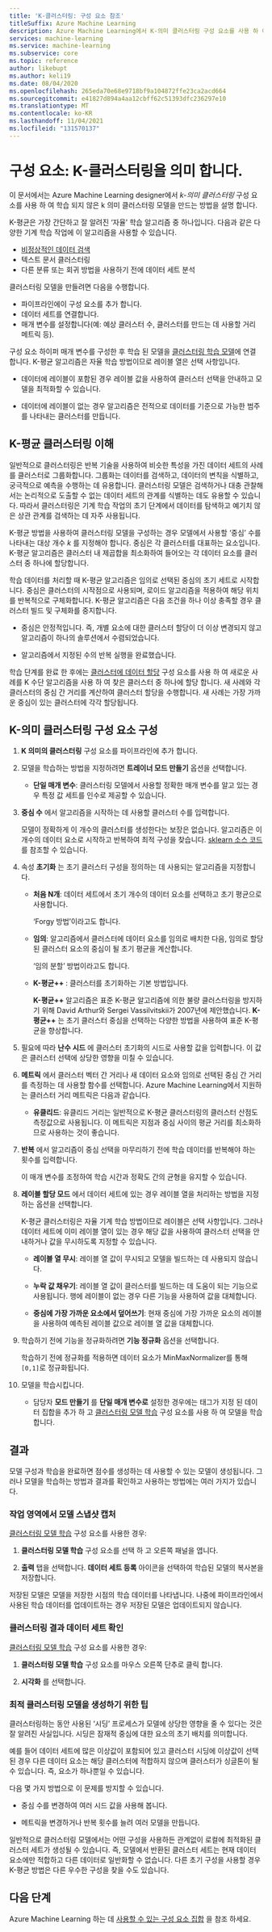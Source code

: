 ```yaml
---
title: 'K-클러스터링: 구성 요소 참조'
titleSuffix: Azure Machine Learning
description: Azure Machine Learning에서 K-의미 클러스터링 구성 요소를 사용 하 여 클러스터링 모델을 학습 하는 방법에 대해 알아봅니다.
services: machine-learning
ms.service: machine-learning
ms.subservice: core
ms.topic: reference
author: likebupt
ms.author: keli19
ms.date: 08/04/2020
ms.openlocfilehash: 265eda70e68e9718bf9a104872ffe23ca2acd664
ms.sourcegitcommit: e41827d894a4aa12cbff62c51393dfc236297e10
ms.translationtype: MT
ms.contentlocale: ko-KR
ms.lasthandoff: 11/04/2021
ms.locfileid: "131570137"
---
```

# <a name="component-k-means-clustering"></a>구성 요소: K-클러스터링을 의미 합니다.

이 문서에서는 Azure Machine Learning designer에서 *k-의미 클러스터링* 구성 요소를 사용 하 여 학습 되지 않은 k 의미 클러스터링 모델을 만드는 방법을 설명 합니다. 
 
K-평균은 가장 간단하고 잘 알려진 ‘자율’ 학습 알고리즘 중 하나입니다. 다음과 같은 다양한 기계 학습 작업에 이 알고리즘을 사용할 수 있습니다. 

* [비정상적인 데이터 검색](/archive/msdn-magazine/2013/february/data-clustering-detecting-abnormal-data-using-k-means-clustering)
* 텍스트 문서 클러스터링
* 다른 분류 또는 회귀 방법을 사용하기 전에 데이터 세트 분석 

클러스터링 모델을 만들려면 다음을 수행합니다.

* 파이프라인에이 구성 요소를 추가 합니다.
* 데이터 세트를 연결합니다.
* 매개 변수를 설정합니다(예: 예상 클러스터 수, 클러스터를 만드는 데 사용할 거리 메트릭 등). 
  
구성 요소 하이퍼 매개 변수를 구성한 후 학습 된 모델을 [클러스터링 학습 모델](train-clustering-model.md)에 연결 합니다. K-평균 알고리즘은 자율 학습 방법이므로 레이블 열은 선택 사항입니다. 

+ 데이터에 레이블이 포함된 경우 레이블 값을 사용하여 클러스터 선택을 안내하고 모델을 최적화할 수 있습니다. 

+ 데이터에 레이블이 없는 경우 알고리즘은 전적으로 데이터를 기준으로 가능한 범주를 나타내는 클러스터를 만듭니다.  

##  <a name="understand-k-means-clustering"></a>K-평균 클러스터링 이해
 
일반적으로 클러스터링은 반복 기술을 사용하여 비슷한 특성을 가진 데이터 세트의 사례를 클러스터로 그룹화합니다. 그룹화는 데이터를 검색하고, 데이터의 변칙을 식별하고, 궁극적으로 예측을 수행하는 데 유용합니다. 클러스터링 모델은 검색하거나 대충 관찰해서는 논리적으로 도출할 수 없는 데이터 세트의 관계를 식별하는 데도 유용할 수 있습니다. 따라서 클러스터링은 기계 학습 작업의 초기 단계에서 데이터를 탐색하고 예기치 않은 상관 관계를 검색하는 데 자주 사용됩니다.  
  
 K-평균 방법을 사용하여 클러스터링 모델을 구성하는 경우 모델에서 사용할 ‘중심’ 수를 나타내는 대상 개수 *k* 를 지정해야 합니다. 중심은 각 클러스터를 대표하는 요소입니다. K-평균 알고리즘은 클러스터 내 제곱합을 최소화하여 들어오는 각 데이터 요소를 클러스터 중 하나에 할당합니다. 
 
학습 데이터를 처리할 때 K-평균 알고리즘은 임의로 선택된 중심의 초기 세트로 시작합니다. 중심은 클러스터의 시작점으로 사용되며, 로이드 알고리즘을 적용하여 해당 위치를 반복적으로 구체화합니다. K-평균 알고리즘은 다음 조건을 하나 이상 충족할 경우 클러스터 빌드 및 구체화를 중지합니다.  
  
-   중심은 안정적입니다. 즉, 개별 요소에 대한 클러스터 할당이 더 이상 변경되지 않고 알고리즘이 하나의 솔루션에서 수렴되었습니다.  
  
-   알고리즘에서 지정된 수의 반복 실행을 완료했습니다.  
  
 학습 단계를 완료 한 후에는 [클러스터에 데이터 할당](assign-data-to-clusters.md) 구성 요소를 사용 하 여 새로운 사례를 K 수단 알고리즘을 사용 하 여 찾은 클러스터 중 하나에 할당 합니다. 새 사례와 각 클러스터의 중심 간 거리를 계산하여 클러스터 할당을 수행합니다. 새 사례는 가장 가까운 중심이 있는 클러스터에 각각 할당됩니다.  

## <a name="configure-the-k-means-clustering-component"></a>K-의미 클러스터링 구성 요소 구성
  
1.  **K 의미의 클러스터링** 구성 요소를 파이프라인에 추가 합니다.  
  
2.  모델을 학습하는 방법을 지정하려면 **트레이너 모드 만들기** 옵션을 선택합니다.  
  
    -   **단일 매개 변수**: 클러스터링 모델에서 사용할 정확한 매개 변수를 알고 있는 경우 특정 값 세트를 인수로 제공할 수 있습니다.  
  
3.  **중심 수** 에서 알고리즘을 시작하는 데 사용할 클러스터 수를 입력합니다.  
  
     모델이 정확하게 이 개수의 클러스터를 생성한다는 보장은 없습니다. 알고리즘은 이 개수의 데이터 요소로 시작하고 반복하여 최적 구성을 찾습니다. [sklearn 소스 코드](https://github.com/scikit-learn/scikit-learn/blob/fd237278e/sklearn/cluster/_kmeans.py#L1069)를 참조할 수 있습니다.
  
4.  속성 **초기화** 는 초기 클러스터 구성을 정의하는 데 사용되는 알고리즘을 지정합니다.  
  
    -   **처음 N개**: 데이터 세트에서 초기 개수의 데이터 요소를 선택하고 초기 평균으로 사용합니다. 
    
         ‘Forgy 방법’이라고도 합니다.  
  
    -   **임의**: 알고리즘에서 클러스터에 데이터 요소를 임의로 배치한 다음, 임의로 할당된 클러스터 요소의 중심이 될 초기 평균을 계산합니다. 

         ‘임의 분할’ 방법이라고도 합니다.  
  
    -   **K-평균++** : 클러스터를 초기화하는 기본 방법입니다.  
  
         **K-평균++** 알고리즘은 표준 K-평균 알고리즘에 의한 불량 클러스터링을 방지하기 위해 David Arthur와 Sergei Vassilvitskii가 2007년에 제안했습니다. **K-평균++** 는 초기 클러스터 중심을 선택하는 다양한 방법을 사용하여 표준 K-평균을 향상합니다.  
  
    
5.  필요에 따라 **난수 시드** 에 클러스터 초기화의 시드로 사용할 값을 입력합니다. 이 값은 클러스터 선택에 상당한 영향을 미칠 수 있습니다.  
  
6.  **메트릭** 에서 클러스터 벡터 간 거리나 새 데이터 요소와 임의로 선택된 중심 간 거리를 측정하는 데 사용할 함수를 선택합니다. Azure Machine Learning에서 지원하는 클러스터 거리 메트릭은 다음과 같습니다.  
  
    -   **유클리드**: 유클리드 거리는 일반적으로 K-평균 클러스터링의 클러스터 산점도 측정값으로 사용됩니다. 이 메트릭은 지점과 중심 사이의 평균 거리를 최소화하므로 사용하는 것이 좋습니다.
  
7.  **반복** 에서 알고리즘이 중심 선택을 마무리하기 전에 학습 데이터를 반복해야 하는 횟수를 입력합니다.  
  
     이 매개 변수를 조정하여 학습 시간과 정확도 간의 균형을 유지할 수 있습니다.  
  
8.  **레이블 할당 모드** 에서 데이터 세트에 있는 경우 레이블 열을 처리하는 방법을 지정하는 옵션을 선택합니다.  
  
     K-평균 클러스터링은 자율 기계 학습 방법이므로 레이블은 선택 사항입니다. 그러나 데이터 세트에 이미 레이블 열이 있는 경우 해당 값을 사용하여 클러스터 선택을 안내하거나 값을 무시하도록 지정할 수 있습니다.  
  
    -   **레이블 열 무시**: 레이블 열 값이 무시되고 모델을 빌드하는 데 사용되지 않습니다.
  
    -   **누락 값 채우기**: 레이블 열 값이 클러스터를 빌드하는 데 도움이 되는 기능으로 사용됩니다. 행에 레이블이 없는 경우 다른 기능을 사용하여 값을 대체합니다.  
  
    -   **중심에 가장 가까운 요소에서 덮어쓰기**: 현재 중심에 가장 가까운 요소의 레이블을 사용하여 예측된 레이블 값으로 레이블 열 값을 대체합니다.  

8.  학습하기 전에 기능을 정규화하려면 **기능 정규화** 옵션을 선택합니다.
  
     학습하기 전에 정규화를 적용하면 데이터 요소가 MinMaxNormalizer를 통해 `[0,1]`로 정규화됩니다.

10. 모델을 학습시킵니다.  
  
    -   담당자 **모드 만들기** 를 **단일 매개 변수로** 설정한 경우에는 태그가 지정 된 데이터 집합을 추가 하 고 [클러스터링 모델 학습](train-clustering-model.md) 구성 요소를 사용 하 여 모델을 학습 합니다.  
  
## <a name="results"></a>결과

모델 구성과 학습을 완료하면 점수를 생성하는 데 사용할 수 있는 모델이 생성됩니다. 그러나 모델을 학습하는 방법과 결과를 확인하고 사용하는 방법에는 여러 가지가 있습니다. 

### <a name="capture-a-snapshot-of-the-model-in-your-workspace"></a>작업 영역에서 모델 스냅샷 캡처

[클러스터링 모델 학습](train-clustering-model.md) 구성 요소를 사용한 경우:

1. **클러스터링 모델 학습** 구성 요소를 선택 하 고 오른쪽 패널을 엽니다.

2. **출력** 탭을 선택합니다. **데이터 세트 등록** 아이콘을 선택하여 학습된 모델의 복사본을 저장합니다.

저장된 모델은 모델을 저장한 시점의 학습 데이터를 나타냅니다. 나중에 파이프라인에서 사용된 학습 데이터를 업데이트하는 경우 저장된 모델은 업데이트되지 않습니다. 

### <a name="see-the-clustering-result-dataset"></a>클러스터링 결과 데이터 세트 확인 

[클러스터링 모델 학습](train-clustering-model.md) 구성 요소를 사용한 경우:

1. **클러스터링 모델 학습** 구성 요소를 마우스 오른쪽 단추로 클릭 합니다.

2. **시각화** 를 선택합니다.

### <a name="tips-for-generating-the-best-clustering-model"></a>최적 클러스터링 모델을 생성하기 위한 팁  

클러스터링하는 동안 사용된 ‘시딩’ 프로세스가 모델에 상당한 영향을 줄 수 있다는 것은 잘 알려진 사실입니다. 시딩은 잠재적 중심에 대한 요소의 초기 배치를 의미합니다.
 
예를 들어 데이터 세트에 많은 이상값이 포함되어 있고 클러스터 시딩에 이상값이 선택된 경우 다른 데이터 요소는 해당 클러스터에 적합하지 않으며 클러스터가 싱글톤이 될 수 있습니다. 즉, 요소가 하나뿐일 수 있습니다.  
  
다음 몇 가지 방법으로 이 문제를 방지할 수 있습니다.  
  
-   중심 수를 변경하여 여러 시드 값을 사용해 봅니다.  
  
-   메트릭을 변경하거나 반복 횟수를 늘려 여러 모델을 만듭니다.  
  
일반적으로 클러스터링 모델에서는 어떤 구성을 사용하든 관계없이 로컬에 최적화된 클러스터 세트가 생성될 수 있습니다. 즉, 모델에서 반환된 클러스터 세트는 현재 데이터 요소에만 적합하고 다른 데이터로 일반화할 수 없습니다. 다른 초기 구성을 사용할 경우 K-평균 방법은 다른 우수한 구성을 찾을 수도 있습니다. 

## <a name="next-steps"></a>다음 단계

Azure Machine Learning 하는 데 [사용할 수 있는 구성 요소 집합](component-reference.md) 을 참조 하세요.